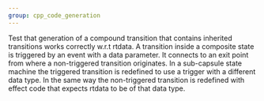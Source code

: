 ```yaml
---
group: cpp_code_generation
---
```

Test that generation of a compound transition that contains inherited transitions works correctly w.r.t rtdata. A transition inside a composite state is triggered by an event with a data parameter. It connects to an exit point from where a non-triggered transition originates. In a sub-capsule state machine the triggered transition is redefined to use a trigger with a different data type. In the same way the non-triggered transition is redefined with effect code that expects rtdata to be of that data type.